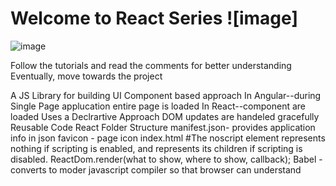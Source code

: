 # Welcome to React Series ![image]

![image](https://user-images.githubusercontent.com/65382019/129562425-8e854687-3dc4-4bfc-9c98-f9cbfebeedaf.png)

Follow the tutorials and read the comments for better understanding
Eventually, move towards the project
  
A JS Library for building UI
Component based approach 
In Angular--during Single Page applucation entire page is loaded
In React--component are loaded
Uses a Declrartive Approach
DOM updates are handeled gracefully
Reusable Code
React Folder Structure
manifest.json- provides application info in json 
favicon - page icon
index.html
#The noscript element represents nothing if scripting 
is enabled, and represents its children if scripting is disabled. 
ReactDom.render(what to show, where to show, callback);
Babel -converts to moder javascript compiler so that browser can understand

